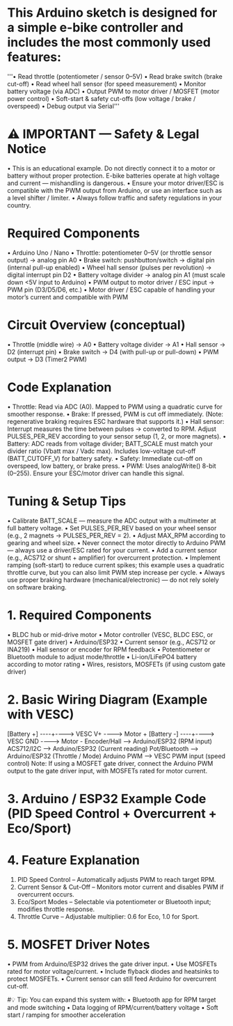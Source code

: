 # This Arduino sketch is designed for a simple e-bike controller and includes the most commonly used features:
'''• Read throttle (potentiometer / sensor 0–5V)
• Read brake switch (brake cut-off)
• Read wheel hall sensor (for speed measurement)
• Monitor battery voltage (via ADC)
• Output PWM to motor driver / MOSFET (motor power control)
• Soft-start & safety cut-offs (low voltage / brake / overspeed)
• Debug output via Serial'''
# ⚠️ IMPORTANT — Safety & Legal Notice
• This is an educational example. Do not directly connect it to a motor or battery without proper protection. E-bike batteries operate at high voltage and current — mishandling is dangerous.
• Ensure your motor driver/ESC is compatible with the PWM output from Arduino, or use an interface such as a level shifter / limiter.
• Always follow traffic and safety regulations in your country.
# Required Components
• Arduino Uno / Nano
• Throttle: potentiometer 0–5V (or throttle sensor output) → analog pin A0
• Brake switch: pushbutton/switch → digital pin (internal pull-up enabled)
• Wheel hall sensor (pulses per revolution) → digital interrupt pin D2
• Battery voltage divider → analog pin A1 (must scale down <5V input to Arduino)
• PWM output to motor driver / ESC input → PWM pin (D3/D5/D6, etc.)
• Motor driver / ESC capable of handling your motor’s current and compatible with PWM
# Circuit Overview (conceptual)
• Throttle (middle wire) → A0
• Battery voltage divider → A1
• Hall sensor → D2 (interrupt pin)
• Brake switch → D4 (with pull-up or pull-down)
• PWM output → D3 (Timer2 PWM)
# Code Explanation
• Throttle: Read via ADC (A0). Mapped to PWM using a quadratic curve for smoother response.
• Brake: If pressed, PWM is cut off immediately. (Note: regenerative braking requires ESC hardware that supports it.)
• Hall sensor: Interrupt measures the time between pulses → converted to RPM. Adjust PULSES_PER_REV according to your sensor setup (1, 2, or more magnets).
• Battery: ADC reads from voltage divider; BATT_SCALE must match your divider ratio (Vbatt max / Vadc max). Includes low-voltage cut-off (BATT_CUTOFF_V) for battery safety.
• Safety: Immediate cut-off on overspeed, low battery, or brake press.
• PWM: Uses analogWrite() 8-bit (0–255). Ensure your ESC/motor driver can handle this signal.
# Tuning & Setup Tips
• Calibrate BATT_SCALE — measure the ADC output with a multimeter at full battery voltage.
• Set PULSES_PER_REV based on your wheel sensor (e.g., 2 magnets → PULSES_PER_REV = 2).
• Adjust MAX_RPM according to gearing and wheel size.
• Never connect the motor directly to Arduino PWM — always use a driver/ESC rated for your current.
• Add a current sensor (e.g., ACS712 or shunt + amplifier) for overcurrent protection.
• Implement ramping (soft-start) to reduce current spikes; this example uses a quadratic throttle curve, but you can also limit PWM step increase per cycle.
• Always use proper braking hardware (mechanical/electronic) — do not rely solely on software braking.
# 1. Required Components
•	BLDC hub or mid-drive motor
•	Motor controller (VESC, BLDC ESC, or MOSFET gate driver)
•	Arduino/ESP32
•	Current sensor (e.g., ACS712 or INA219)
•	Hall sensor or encoder for RPM feedback
•	Potentiometer or Bluetooth module to adjust mode/throttle
•	Li-ion/LiFePO4 battery according to motor rating
•	Wires, resistors, MOSFETs (if using custom gate driver)
 
# 2. Basic Wiring Diagram (Example with VESC)
[Battery +] ----+----> VESC V+  ----> Motor +
[Battery -] ----+----> VESC GND ----> Motor -
Encoder/Hall --> Arduino/ESP32 (RPM input)
ACS712/I2C   --> Arduino/ESP32 (Current reading)
Pot/Bluetooth --> Arduino/ESP32 (Throttle / Mode)
Arduino PWM   --> VESC PWM input (speed control)
Note: If using a MOSFET gate driver, connect the Arduino PWM output to the gate driver input, with MOSFETs rated for motor current.
 
# 3. Arduino / ESP32 Example Code (PID Speed Control + Overcurrent + Eco/Sport)

# 4. Feature Explanation
1.	PID Speed Control – Automatically adjusts PWM to reach target RPM.
2.	Current Sensor & Cut-Off – Monitors motor current and disables PWM if overcurrent occurs.
3.	Eco/Sport Modes – Selectable via potentiometer or Bluetooth input; modifies throttle response.
4.	Throttle Curve – Adjustable multiplier: 0.6 for Eco, 1.0 for Sport.
 
# 5. MOSFET Driver Notes
•	PWM from Arduino/ESP32 drives the gate driver input.
•	Use MOSFETs rated for motor voltage/current.
•	Include flyback diodes and heatsinks to protect MOSFETs.
•	Current sensor can still feed Arduino for overcurrent cut-off.
 
#💡 Tip:
You can expand this system with:
•	Bluetooth app for RPM target and mode switching
•	Data logging of RPM/current/battery voltage
•	Soft start / ramping for smoother acceleration
